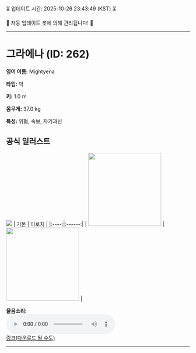 
⏳ 업데이트 시간: 2025-10-26 23:43:49 (KST) ⏳

🤖 자동 업데이트 봇에 의해 관리됩니다! 🤖

---

# 그라에나 (ID: 262)
**영어 이름:** Mightyena

**타입:** 악

**키:** 1.0 m

**몸무게:** 37.0 kg

**특성:** 위협, 속보, 자기과신

## 공식 일러스트
![](https://raw.githubusercontent.com/PokeAPI/sprites/master/sprites/pokemon/other/official-artwork/262.png)
| 기본 | 이로치 |
|:----:|:------:|
| <img src="http://play.pokemonshowdown.com/sprites/ani/mightyena.gif" width="200"> | <img src="http://play.pokemonshowdown.com/sprites/ani-shiny/mightyena.gif" width="200"> |

**울음소리:**<br><audio controls src="https://raw.githubusercontent.com/PokeAPI/cries/main/cries/pokemon/latest/262.ogg"></audio><br> [링크(다운로드 될 수도)](https://raw.githubusercontent.com/PokeAPI/cries/main/cries/pokemon/latest/262.ogg)


---
